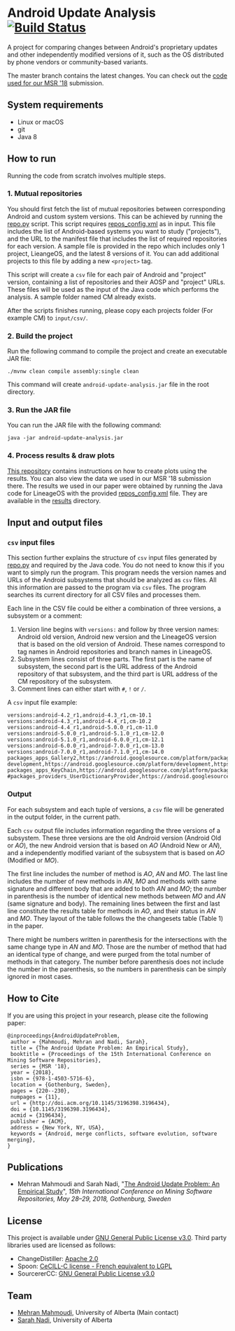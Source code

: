# Android Update Analysis [![Build Status](https://travis-ci.com/ualberta-smr/Android-Update-Analysis.svg?branch=master)](https://travis-ci.com/ualberta-smr/Android-Update-Analysis)
A project for comparing changes between Android's proprietary updates and other independently modified versions of it, such as the OS distributed by phone vendors or community-based variants.

The master branch contains the latest changes. You can check out the [code used for our MSR '18](https://github.com/ualberta-smr/Android-Update-Analysis/tree/msr-2018-submission) submission.

## System requirements
* Linux or macOS
* git
* Java 8

## How to run
Running the code from scratch involves multiple steps.

### 1. Mutual repositories
You should first fetch the list of mutual repositories between corresponding Android and custom system versions. This can be achieved by running the [repo.py](python/repo.py) script. This script requires [repos_config.xml](python/repos_config.xml) as in input. This file includes the list of Android-based systems you want to study ("projects"), and the URL to the manifest file that includes the list of required repositories for each version. A sample file is provided in the repo which includes only 1 project, LieangeOS, and the latest 8 versions of it. You can add additional projects to this file by adding a new `<project>` tag.

This script will create a `csv` file for each pair of Android and "project" version, containing a list of repositories and their AOSP and "project" URLs. These files will be used as the input of the Java code which performs the analysis. A sample folder named CM already exists.

After the scripts finishes running, please copy each projects folder (For example CM) to `input/csv/`.

### 2. Build the project
Run the following command to compile the project and create an executable JAR file:
```
./mvnw clean compile assembly:single clean
```
This command will create `android-update-analysis.jar` file in the root directory.

### 3. Run the JAR file
You can run the JAR file with the following command:
 ```
 java -jar android-update-analysis.jar
 ```
 
### 4. Process results & draw plots
[This repository](https://github.com/ualberta-smr/Android-Update-Analysis-Results) contains instructions on how to create plots using the results.
You can also view the data we used in our MSR '18 submission there. The results we used in our paper were obtained by running the Java code for LineageOS with the provided [repos_config.xml](python/repos_config.xml) file. They are available in the [results](results) directory.


## Input and output files

### `csv` input files
This section further explains the structure of `csv` input files generated by [repo.py](python/repo.py) and required by the Java code. You do not need to know this if you want to simply run the program. 
This program needs the version names and URLs of the Android subsystems that should be analyzed as `csv` files. All this information are passed to the program via `csv` files. The program searches its current directory for all CSV files and processes them.

Each line in the CSV file could be either a combination of three versions, a subsystem or a comment:
1. Version line begins with `versions:` and follow by three version names: Android old version, Android new version and the LineageOS version that is based on the old version of Android. These names correspond to tag names in Android repositories and branch names in LineageOS.
2. Subsystem lines consist of three parts. The first part is the name of subsystem, the second part is the URL address of the Android repository of that subsystem, and the third part is URL address of the CM repository of the subsystem.
3. Comment lines can either start with `#`, `!` or `/`.

A `csv` input file example:
```
versions:android-4.2_r1,android-4.3_r1,cm-10.1
versions:android-4.3_r1,android-4.4_r1,cm-10.2
versions:android-4.4_r1,android-5.0.0_r1,cm-11.0
versions:android-5.0.0_r1,android-5.1.0_r1,cm-12.0
versions:android-5.1.0_r1,android-6.0.0_r1,cm-12.1
versions:android-6.0.0_r1,android-7.0.0_r1,cm-13.0
versions:android-7.0.0_r1,android-7.1.0_r1,cm-14.0
packages_apps_Gallery2,https://android.googlesource.com/platform/packages/apps/Gallery2,https://review.lineageos.org/LineageOS/android_packages_apps_Gallery2
development,https://android.googlesource.com/platform/development,https://review.lineageos.org/LineageOS/android_development
packages_apps_KeyChain,https://android.googlesource.com/platform/packages/apps/KeyChain,https://review.lineageos.org/LineageOS/android_packages_apps_KeyChain
#packages_providers_UserDictionaryProvider,https://android.googlesource.com/platform/packages/providers/UserDictionaryProvider,https://review.lineageos.org/LineageOS/android_packages_providers_UserDictionaryProvider
```

### Output
For each subsystem and each tuple of versions, a `csv` file will be generated in the output folder, in the current path.

Each `csv` output file includes information regarding the three versions of a subsystem. These three versions are the old Android version (Android Old or _AO_), the new Android version that is based on _AO_ (Android New or _AN_), and a independently modified variant of the subsystem that is based on _AO_ (Modified or _MO_).

The first line includes the number of method is _AO_, _AN_ and _MO_. The last line includes the number of new methods in _AN_, _MO_ and methods with same signature and different body that are added to both _AN_ and _MO_; the number in parenthesis is the number of identical new methods between _MO_ and _AN_ (same signature and body). The remaining lines between the first and last line constitute the results table for methods in _AO_, and their status in _AN_ and _MO_. They layout of the table follows the the changesets table (Table 1) in the paper.

There might be numbers written in parenthesis for the intersections with the same change type in _AN_ and _MO_. Those are the number of method that had an identical type of change, and were purged from the total number of methods in that category. The number before parenthesis does not include the number in the parenthesis, so the numbers in parenthesis can be simply ignored in most cases.


## How to Cite
If you are using this project in your research, please cite the following paper:
```
@inproceedings{AndroidUpdateProblem,
 author = {Mahmoudi, Mehran and Nadi, Sarah},
 title = {The Android Update Problem: An Empirical Study},
 booktitle = {Proceedings of the 15th International Conference on Mining Software Repositories},
 series = {MSR '18},
 year = {2018},
 isbn = {978-1-4503-5716-6},
 location = {Gothenburg, Sweden},
 pages = {220--230},
 numpages = {11},
 url = {http://doi.acm.org/10.1145/3196398.3196434},
 doi = {10.1145/3196398.3196434},
 acmid = {3196434},
 publisher = {ACM},
 address = {New York, NY, USA},
 keywords = {Android, merge conflicts, software evolution, software merging},
} 
```

## Publications
- Mehran Mahmoudi and Sarah Nadi, "[The Android Update Problem:
An Empirical Study](https://dl.acm.org/citation.cfm?id=3196434)", _15th International Conference on
Mining Software Repositories, May 28–29, 2018, Gothenburg, Sweden_

## License
This project is available under [GNU General Public License v3.0](LICENSE). Third party libraries used are licensed as follows:
 * ChangeDistiller: [Apache 2.0](http://www.apache.org/licenses/LICENSE-2.0)
 * Spoon: [CeCILL-C license - French equivalent to LGPL](https://github.com/INRIA/spoon/blob/master/LICENSE.txt)
 * SourcererCC: [GNU General Public License v3.0](https://github.com/Mondego/SourcererCC/blob/master/LICENSE)

## Team
- [Mehran Mahmoudi](https://webapps.cs.ualberta.ca/profile/?who=66938), University of Alberta (Main contact)
- [Sarah Nadi](http://www.sarahnadi.org), University of Alberta
